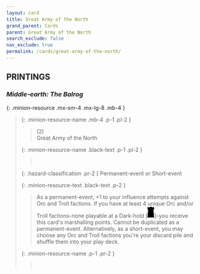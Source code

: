 ```yaml
---
layout: card
title: Great Army of the North
grand_parent: Cards
parent: Great Army of the North
search_exclude: false
nav_exclude: true
permalink: /cards/great-army-of-the-north/
---
```


## PRINTINGS


### _Middle-earth: The Balrog_

{: .minion-resource .mx-sm-4 .mx-lg-8 .mb-4 }
> {: .minion-resource-name .mb-4 .p-1 .pl-2 }
> > <div class="hazard-mp">(2)</div>
> > <div class="card-name">Great Army of the North</div>
>
> {: .minion-resource-name .black-text .p-1 .pl-2 }
> > &nbsp;
>
> {: .hazard-classification .pr-2 }
> Permanent-event or Short-event
>
> {: .minion-resource-text .black-text .p-2 }
> > As a permanent-event, +1 to your influence attempts against Orc and Troll factions. If you have at least 4 unique Orc and/or Troll factions-none playable at a Dark-hold \[![](/assets/images/dark-hold.svg)]-you receive this card's marshalling points. Cannot be duplicated as a permanent-event. Alternatively, as a short-event, you may choose any Orc and Troll factions you're your discard pile and shuffle them into your play deck. 
> 
> {: .minion-resource-name .p-1 .pr-2 }
> > <div class="card-shield"></div>
> > <div class="card-corruption-white">&nbsp;</div>

